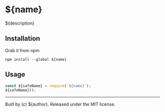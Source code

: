 # ${name}

${description}


## Installation

Grab it from npm

```shell
npm install --global ${name}
```

## Usage

```js
const ${safeName} = require('${name}');
${safeName}();
```

---
Built by (c) ${author}. Released under the MIT license.
